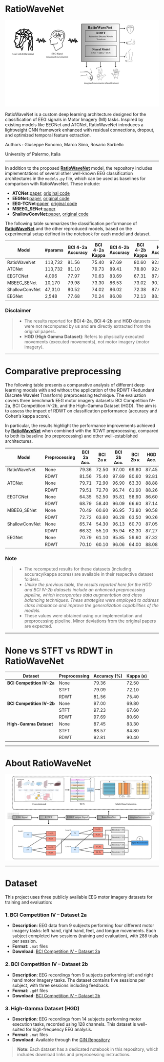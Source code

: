 # RatioWaveNet

![Schema Alto Livello](Schema_altoLivello.png)

RatioWaveNet is a custom deep learning architecture designed for the classification of EEG signals in Motor Imagery (MI) tasks. Inspired by existing models like EEGNet and ATCNet, RatioWaveNet introduces a lightweight CNN framework enhanced with residual connections, dropout, and optimized temporal feature extraction.

Authors : Giuseppe Bonomo, Marco Siino, Rosario Sorbello

University of Palermo, Italia 

---
In addition to the proposed [**RatioWaveNet**](https://github.com/Bonomo31/RatioWaveNet) model, the repository includes implementations of several other well-known EEG classification architectures in the `models.py` file, which can be used as baselines for comparison with RatioWaveNet. These include:

- **ATCNet**:[paper](https://ieeexplore.ieee.org/document/9852687), [original code](https://github.com/Altaheri/EEG-ATCNet)
- **EEGNet**:[paper](https://arxiv.org/abs/1611.08024), [original code](https://github.com/vlawhern/arl-eegmodels)
- **EEG-TCNet**:[paper](https://arxiv.org/abs/2006.00622), [original code](https://github.com/iis-eth-zurich/eeg-tcnet)
- **MBEEG_SENet**:[paper](https://www.mdpi.com/2075-4418/12/4/995)
- **ShallowConvNet**:[paper](https://onlinelibrary.wiley.com/doi/full/10.1002/hbm.23730), [original code](https://github.com/braindecode/braindecode)

The following table summarizes the classification performance of [**RatioWaveNet**](https://github.com/Bonomo31/RatioWaveNet) and the other reproduced models, based on the experimental setup defined in the notebook for each model and dataset.


| Model           | #params | BCI 4-2a Accuracy | BCI 4-2a Kappa | BCI 4-2b Accuracy | BCI 4-2b Kappa | HGD Accuracy | HGD Kappa |
|-----------------|---------|-------------------|----------------|-------------------|----------------|--------------|-----------|
| RatioWaveNet        | 113,732 | 81.56             | 75.40          | 97.69             | 80.60          | 92.81        | 90.40     |
| ATCNet          | 113,732 | 81.10             | 79.73          | 89.41             | 78.80          | 92.05        | 89.40     |
| EEGTCNet        | 4,096   | 77.97             | 70.63          | 83.69             | 67.31          | 87.80        | 83.73     |
| MBEEG_SENet     | 10,170  | 79.98             | 73.30          | 86.53             | 73.02          | 90.13        | 86.84     |
| ShallowConvNet  | 47,310  | 80.52             | 74.02          | 86.02             | 72.38          | 87.00        | 82.67     |
| EEGNet          | 2,548   | 77.68             | 70.24          | 86.08             | 72.13          | 88.25        | 84.33     |

### **Disclaimer**   
> - The results reported for **BCI 4-2a**, **BCI 4-2b** and **HGD** datasets were not recomputed by us and are directly extracted from the original papers.  
> - **HGD (High Gamma Dataset)**: Refers to physically executed movements (executed movements), not motor imagery (motor imagery).


----
# Comparative preprocessing  

The following table presents a comparative analysis of different deep learning models with and without the application of the RDWT (Redundant Discrete Wavelet Transform) preprocessing technique. The evaluation covers three benchmark EEG motor imagery datasets: BCI Competition IV-2a, BCI Competition IV-2b, and the High-Gamma Dataset (HGD). The aim is to assess the impact of RDWT on classification performance (accuracy and Cohen’s kappa score).

In particular, the results highlight the performance improvements achieved by [**RatioWaveNet**](https://github.com/Bonomo31/RatioWaveNet) when combined with the RDWT preprocessing, compared to both its baseline (no preprocessing) and other well-established architectures.


| Model           | Preprocessing | BCI 2a Acc. | BCI 2a κ | BCI 2b Acc. | BCI 2b κ | HGD Acc. | HGD κ |
|----------------|---------------|-------------|----------|-------------|----------|----------|--------|
| RatioWaveNet       | None          | 79.36       | 72.50    | 97.00       | 69.80    | 87.45    | 83.30  |
|                | RDWT          | 81.56       | 75.40    | 97.69       | 80.60    | 92.81    | 90.40  |
| ATCNet         | None          | 79.71       | 72.90    | 96.90       | 63.30    | 88.88    | 85.20  |
|                | RDWT          | 79.51       | 72.70    | 96.74       | 61.90    | 88.26    | 84.30  |
| EEGTCNet       | None          | 64.35       | 52.50    | 95.81       | 58.90    | 86.60    | 82.10  |
|                | RDWT          | 68.79       | 58.40    | 96.09       | 66.60    | 87.14    | 82.90  |
| MBEEG_SENet    | None          | 70.49       | 60.60    | 96.95       | 73.80    | 90.58    | 87.40  |
|                | RDWT          | 72.72       | 63.60    | 96.28       | 63.50    | 90.26    | 87.00  |         
| ShallowConvNet | None          | 65.74       | 54.30    | 96.13       | 60.70    | 87.05    | 82.70  |
|                | RDWT          | 66.32       | 55.10    | 95.94       | 62.30    | 87.27    | 87.27  |
| EEGNet         | None          | 70.79       | 61.10    | 95.85       | 59.60    | 87.32    | 83.10  |
|                | RDWT          | 70.10       | 60.10    | 96.06       | 64.00    | 88.08    | 84.10  |

### **Note**   
> - The recomputed results for these datasets (including accuracy/kappa scores) are available in their respective dataset folders.  
> - *Unlike the previous table, the results reported here for the HGD and BCI IV-2b datasets include an enhanced preprocessing pipeline, which incorporates data augmentation and class balancing techniques. These strategies were employed to address class imbalance and improve the generalization capabilities of the models.*
> - These values were obtained using our implementation and preprocessing pipeline. Minor deviations from the original papers are expected.

----

# None vs STFT vs RDWT in RatioWaveNet

| Dataset                  | Preprocessing | Accuracy (%) | Kappa (κ) |
|--------------------------|---------------|--------------|-----------|
| **BCI Competition IV-2a**| None          | 79.36        | 72.50     |
|                          | STFT          | 79.09        | 72.10     |
|                          | RDWT          | 81.56        | 75.40     |
| **BCI Competition IV-2b**| None          | 97.00        | 69.80     |
|                          | STFT          | 97.23        | 67.60     |
|                          | RDWT          | 97.69        | 80.60     |
| **High-Gamma Dataset**   | None          | 87.45        | 83.30     |
|                          | STFT          | 88.57        | 84.80     |
|                          | RDWT          | 92.81        | 90.40     |

---

# About RatioWaveNet
![RDWT + RatioWaveNet Architecture](Model.png)


---

# Dataset

This project uses three publicly available EEG motor imagery datasets for training and evaluation:

### 1. BCI Competition IV – Dataset 2a

- **Description**: EEG data from 9 subjects performing four different motor imagery tasks: left hand, right hand, feet, and tongue movements. Each subject completed two sessions (training and evaluation), with 288 trials per session.
- **Format**: `.mat` files
- **Download**: [BCI Competition IV – Dataset 2a](https://bnci-horizon-2020.eu/database/data-sets/001-2014/)

### 2. BCI Competition IV – Dataset 2b

- **Description**: EEG recordings from 9 subjects performing left and right hand motor imagery tasks. The dataset contains five sessions per subject, with three sessions including feedback.
- **Format**: `.gdf` files
- **Download**: [BCI Competition IV – Dataset 2b](https://www.bbci.de/competition/iv/download/)

### 3. High-Gamma Dataset (HGD)

- **Description**: EEG recordings from 14 subjects performing motor execution tasks, recorded using 128 channels. This dataset is well-suited for high-frequency EEG analysis.
- **Format**: `.mat` files
- **Download**: Available through the [GIN Repository](https://web.gin.g-node.org/robintibor/high-gamma-dataset)

> **Note**: Each dataset has a dedicated notebook in this repository, which includes download links and preprocessing instructions.


